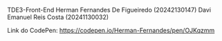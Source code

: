  TDE3-Front-End
 Herman Fernandes De Figueiredo (20242130147)
 Davi Emanuel Reis Costa (20241130032)

 Link do CodePen:
 https://codepen.io/Herman-Fernandes/pen/OJKqzmm
